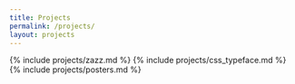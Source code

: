```yaml
---
title: Projects
permalink: /projects/
layout: projects
---
```


{% include projects/zazz.md %}
{% include projects/css_typeface.md %}
{% include projects/posters.md %}
